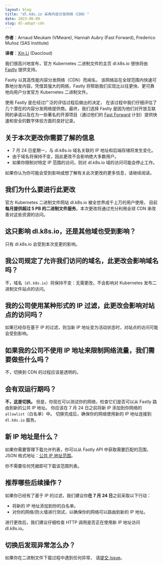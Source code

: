 ```yaml
---
layout: blog
title: "dl.k8s.io 采用内容分发网络（CDN）"
date: 2023-06-09
slug: dl-adopt-cdn
---
```



**作者**：Arnaud Meukam (VMware), Hannah Aubry (Fast Forward), Frederico Muñoz (SAS Institute)

**译者**：[Xin Li](https://github.com/my-git9) (Daocloud)

我们很高兴地宣布，官方 Kubernetes 二进制文件的主页 dl.k8s.io 很快将由
[Fastly](https://www.fastly.com) 提供支持。

Fastly 以其高性能内容分发网络（CDN）而闻名，
该网络旨在全球范围内快速可靠地分发内容。凭借其强大的网络，Fastly
将帮助我们实现比以往更快、更可靠地向用户分发官方 Kubernetes 二进制文件。

使用 Fastly 是在经过广泛的评估过程后做出的决定，
在该过程中我们仔细评估了几个潜在的内容分发网络提供商。最终，我们选择
Fastly 是因为他们对开放互联网的承诺以及在为一些著名的开源项目（通过他们的
[Fast Forward](https://www.fastly.com/fast-forward)
计划）提供快速和安全的数字体验方面的良好记录。

## 关于本次更改你需要了解的信息

- 7 月 24 日星期一，与 dl.k8s.io 域名关联的 IP 地址和后端存储将发生变化。
- 由于域名将保持不变，因此更改不会影响绝大多数用户。
- 如果你限制对特定 IP 范围的访问，则对 dl.k8s.io 域的访问可能会停止工作。

如果你认为你可能会受到影响或想了解有关此次更改的更多信息，请继续阅读。

## 我们为什么要进行此更改

官方 Kubernetes 二进制文件网站 dl.k8s.io 被全世界成千上万的用户使用，
目前**每月提供超过 5 PB 的二进制文件服务**。本次更改将通过充分利用全球
CDN 来改善对这些资源的访问。

## 这只影响 dl.k8s.io，还是其他域也受到影响？

只有 dl.k8s.io 会受到本次变更的影响。

## 我公司规定了允许我们访问的域名，此更改会影响域名吗？

不，域名（`dl.k8s.io`）将保持不变：无需更改，不会影响对 Kubernetes
发布二进制文件站点的访问。

## 我的公司使用某种形式的 IP 过滤，此更改会影响对站点的访问吗？

如果已经存在基于 IP 的过滤，则当新 IP 地址变为活动状态时，对站点的访问可能会受到影响。

## 如果我的公司不使用 IP 地址来限制网络流量，我们需要做些什么吗？

不，切换到 CDN 的过程应该是透明的。

## 会有双运行期吗？

**不，这是切换。** 但是，你现在可以测试你的网络，检查它们是否可以从 Fastly
路由到新的公共 IP 地址。 你应该在 7 月 24 日之前将新 IP 添加到你网络的 `allowlist`（白名单）中。
切换完成后，确保你的网络使用新的 IP 地址连接到 `dl.k8s.io` 服务。

## 新 IP 地址是什么？

如果你需要管理下载允许列表，你可以从 Fastly API 中获取需要匹配的范围，
JSON 格式地址：[公共 IP 地址范围](https://api.fastly.com/public-ip-list)。

你不需要任何凭据即可下载该范围列表。

## 推荐哪些后续操作？

如果你已经有了基于 IP 的过滤，我们建议你**在 7 月 24 日**之前采取以下行动：

- 将新的 IP 地址添加到你的白名单。
- 对你的网络/防火墙进行测试，以确保你的网络可以路由到新的 IP 地址。

进行更改后，我们建议仔细检查 HTTP 调用是否正在使用新 IP 地址访问 dl.k8s.io。

## 切换后发现异常怎么办？

如果你在二进制文件下载过程中遇到任何异常，
请[提交 Issue](https://github.com/kubernetes/k8s.io/issues/new/choose)。
